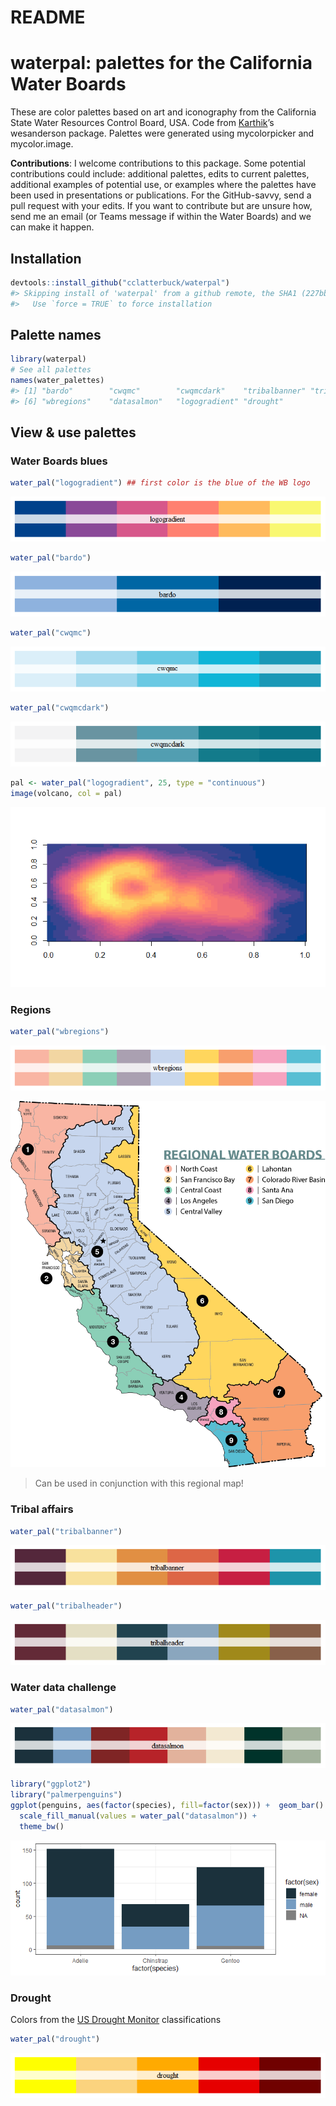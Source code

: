 README
================

<!-- README.md is generated from README.qmd. Please edit that file -->

# waterpal: palettes for the California Water Boards

These are color palettes based on art and iconography from the
California State Water Resources Control Board, USA. Code from
[Karthik](http://www.github.com/karthik)’s wesanderson package. Palettes
were generated using mycolorpicker and mycolor.image.

**Contributions**: I welcome contributions to this package. Some
potential contributions could include: additional palettes, edits to
current palettes, additional examples of potential use, or examples
where the palettes have been used in presentations or publications. For
the GitHub-savvy, send a pull request with your edits. If you want to
contribute but are unsure how, send me an email (or Teams message if
within the Water Boards) and we can make it happen.

## Installation

``` r
devtools::install_github("cclatterbuck/waterpal")
#> Skipping install of 'waterpal' from a github remote, the SHA1 (227bb991) has not changed since last install.
#>   Use `force = TRUE` to force installation
```

## Palette names

``` r
library(waterpal)
# See all palettes
names(water_palettes)
#> [1] "bardo"        "cwqmc"        "cwqmcdark"    "tribalbanner" "tribalheader"
#> [6] "wbregions"    "datasalmon"   "logogradient" "drought"
```

## View & use palettes

### Water Boards blues

``` r
water_pal("logogradient") ## first color is the blue of the WB logo
```

![](pal_images/blues-1.png)

``` r
water_pal("bardo")
```

![](pal_images/blues-2.png)

``` r
water_pal("cwqmc")
```

![](pal_images/blues-3.png)

``` r
water_pal("cwqmcdark")
```

![](pal_images/blues-4.png)

``` r
pal <- water_pal("logogradient", 25, type = "continuous")
image(volcano, col = pal)
```

![](pal_images/volcano-1.png)

### Regions

``` r
water_pal("wbregions")
```

![](pal_images/regions-1.png)

![](wbregions.png)

> Can be used in conjunction with this regional map!

### Tribal affairs

``` r
water_pal("tribalbanner")
```

![](pal_images/opp-1.png)

``` r
water_pal("tribalheader")
```

![](pal_images/opp-2.png)

### Water data challenge

``` r
water_pal("datasalmon")
```

![](pal_images/water-data-challenge-1.png)

``` r
library("ggplot2")
library("palmerpenguins")
ggplot(penguins, aes(factor(species), fill=factor(sex))) +  geom_bar() +
  scale_fill_manual(values = water_pal("datasalmon")) +
  theme_bw()
```

![](pal_images/salmon-plot-1.png)

### Drought

Colors from the [US Drought
Monitor](https://droughtmonitor.unl.edu/About/AbouttheData/DroughtClassification.aspx)
classifications

``` r
water_pal("drought") 
```

![](pal_images/drought-1.png)
